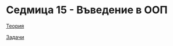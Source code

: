 # Седмица 15 - Въведение в ООП

[Теория](https://github.com/AleksandrinaKovachka/Introduction-to-programming/tree/main/Week15/Theory)

[Задачи](https://github.com/AleksandrinaKovachka/Introduction-to-programming/tree/main/Week15/Tasks)
